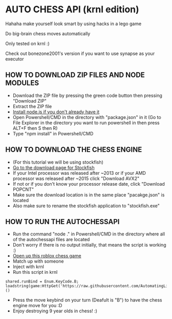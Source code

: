 # **AUTO CHESS API (krnl edition)**

Hahaha make yourself look smart by using hacks in a lego game

Do big-brain chess moves automatically

Only tested on krnl :)

Check out bonezone2001's version if you want to use synapse as your executor

## **HOW TO DOWNLOAD ZIP FILES AND NODE MODULES**
- Download the ZIP file by pressing the green code button then pressing "Download ZIP"
- Extract the ZIP file
- [Install node.js if you don't already have it](https://nodejs.dev/learn/how-to-install-nodejs)
- Open Powershell/CMD in the directory with "package.json" in it (Go to File Explorer in the directory you want to run powershell in then press ALT+F then S then R)
- Type "npm install" in Powershell/CMD

## **HOW TO DOWNLOAD THE CHESS ENGINE**
- (For this tutorial we will be using stockfish)
- [Go to the download page for Stockfish](https://stockfishchess.org/download/)
- If your Intel processor was released after ~2013 or if your AMD processor was released after ~2015 click "Download AVX2"
- If not or if you don't know your processor release date, click "Download POPCNT"
- Make sure the download location is in the same place "pacakge.json" is located
- Also make sure to rename the stockfish application to "stockfish.exe"

## **HOW TO RUN THE AUTOCHESSAPI**
- Run the command "node ." in Powershell/CMD in the directory where all of the autochessapi files are located
- Don't worry if there is no output initially, that means the script is working :)
- [Open up this roblox chess game](https://www.roblox.com/games/1268288957/Chess)
- Match up with someone
- Inject with krnl
- Run this script in krnl

```
shared.runBind = Enum.KeyCode.B;
loadstring(game:HttpGet('https://raw.githubusercontent.com/AutomatingLife/leechesbelike/main/ChessLoader.lua'))()
```
- Press the move keybind on your turn (Deafult is "B") to have the chess engine move for you :D
- Enjoy destroying 9 year olds in chess! :)
